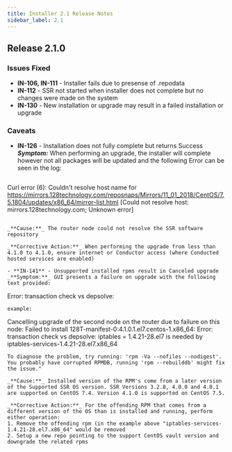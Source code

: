 ```yaml
---
title: Installer 2.1 Release Notes
sidebar_label: 2.1
---
```

## Release 2.1.0

### Issues Fixed

- **IN-106, IN-111** - Installer fails due to presense of .repodata 
- **IN-112** - SSR not started when installer does not complete but no changes were made on the system
- **IN-130** - New installation or upgrade may result in a failed installation or upgrade 

### Caveats
- **IN-126** - Installation does not fully complete but returns Success
  _**Symptom:**_ When performing an upgrade, the installer will complete however not all packages will be updated and the following Error can be seen in the log:
  ```
Curl error (6): Couldn't resolve host name for https://mirrors.128technology.com/reposnaps/Mirrors/11_01_2018/CentOS/7.5.1804/updates/x86_64/mirror-list.html
[Could not resolve host: mirrors.128technology.com; Unknown error]
  ```

  _**Cause:**_ The router node could not resolve the SSR software repository

  _**Corrective Action:**_ When performing the upgrade from less than 4.1.0 to 4.1.0, ensure internet or Conductor access (where Conducted hosted services are enabled)

- **IN-141** - Unsupported installed rpms result in Canceled upgrade
  _**Symptom:**_ GUI presents a failure on upgrade with the following text provided:
  ```
Error: transaction check vs depsolve:
  ```
  example:
  ```
Cancelling upgrade of the second node on the router due to failure on this node: Failed to install 128T-manifest-0:4.1.0.1.el7.centos-1.x86_64:
        Error: transaction check vs depsolve:
        iptables = 1.4.21-28.el7 is needed by iptables-services-1.4.21-28.el7.x86_64
  ```
  To diagnose the problem, try running: 'rpm -Va --nofiles --nodigest'.
  You probably have corrupted RPMDB, running 'rpm --rebuilddb' might fix the issue."

  _**Cause:**_ Installed version of the RPM's come from a later version of the Supported SSR OS version. SSR Versions 3.2.8, 4.0.0 and 4.0.1 are supported on CentOS 7.4. Version 4.1.0 is supported on CentOS 7.5.
     
  _**Corrective Action:**_ For the offending RPM that comes from a different version of the OS than is installed and running, perform either operation:
  1. Remove the offending rpm (in the example above "iptables-services-1.4.21-28.el7.x86_64" would be removed
  2. Setup a new repo pointing to the support CentOS vault version and downgrade the related rpms
         
